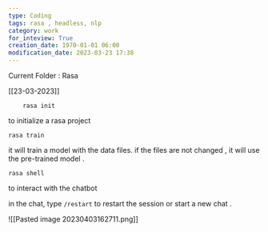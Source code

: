 ```yaml
---
type: Coding  
tags: rasa , headless, nlp
category: work
for_inteview: True
creation_date: 1970-01-01 06:00
modification_date: 2023-03-23 17:38
---
```


  
Current Folder : Rasa




[[23-03-2023]]



```
	rasa init

```

to initialize a rasa project

```
rasa train
```

it will train a model with the data files. if the files are not changed , it will use the pre-trained model .

```
rasa shell
```

to interact with the chatbot 

in the chat, type `/restart` to restart the session or start a new chat . 

![[Pasted image 20230403162711.png]]
